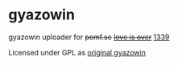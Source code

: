 gyazowin
========

gyazowin uploader for ~~pomf.se~~ ~~[love is over](http://img.loveisover.me)~~ [1339](http://1339.cf)


Licensed under GPL as [original gyazowin](https://github.com/gyazo/Gyazowin)
